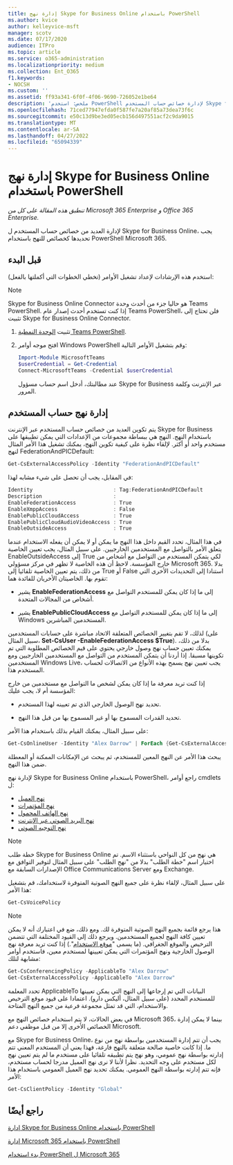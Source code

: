 ```yaml
---
title: إدارة نهج Skype for Business Online باستخدام PowerShell
ms.author: kvice
author: kelleyvice-msft
manager: scotv
ms.date: 07/17/2020
audience: ITPro
ms.topic: article
ms.service: o365-administration
ms.localizationpriority: medium
ms.collection: Ent_O365
f1.keywords:
- NOCSH
ms.custom: ''
ms.assetid: ff93a341-6f0f-4f06-9690-726052e1be64
description: 'ملخص: استخدم PowerShell لإدارة خصائص حساب المستخدم Skype for Business Online باستخدام النهج.'
ms.openlocfilehash: 71ced77947efda0f587fe7a20af85a73dea73f6c
ms.sourcegitcommit: e50c13d9be3ed05ecb156d497551acf2c9da9015
ms.translationtype: MT
ms.contentlocale: ar-SA
ms.lasthandoff: 04/27/2022
ms.locfileid: "65094339"
---
```

# <a name="manage-skype-for-business-online-policies-with-powershell"></a>إدارة نهج Skype for Business Online باستخدام PowerShell

*تنطبق هذه المقالة على كل من Microsoft 365 Enterprise و Office 365 Enterprise.*

لإدارة العديد من خصائص حساب المستخدم ل Skype for Business Online، يجب تحديدها كخصائص للنهج باستخدام PowerShell Microsoft 365.
  
## <a name="before-you-begin"></a>قبل البدء

استخدم هذه الإرشادات لإعداد تشغيل الأوامر (تخطي الخطوات التي أكملتها بالفعل):

  > [!Note]
  > Skype for Business Online Connector هو حاليا جزء من أحدث وحدة Teams PowerShell. إذا كنت تستخدم أحدث إصدار عام Teams PowerShell، فلن تحتاج إلى تثبيت Skype for Business Online Connector.

1. تثبيت [الوحدة النمطية Teams PowerShell](/microsoftteams/teams-powershell-install).
    
2. افتح موجه أوامر Windows PowerShell وقم بتشغيل الأوامر التالية: 

   ```powershell
   Import-Module MicrosoftTeams
   $userCredential = Get-Credential
   Connect-MicrosoftTeams -Credential $userCredential
   ```

   عند مطالبتك، أدخل اسم حساب مسؤول Skype for Business عبر الإنترنت وكلمة المرور.
    
## <a name="manage-user-account-policies"></a>إدارة نهج حساب المستخدم

يتم تكوين العديد من خصائص حساب المستخدم عبر الإنترنت Skype for Business باستخدام النهج. النهج هي ببساطة مجموعات من الإعدادات التي يمكن تطبيقها على مستخدم واحد أو أكثر. لإلقاء نظرة على كيفية تكوين النهج، يمكنك تشغيل هذا الأمر المثال لنهج FederationAndPICDefault:
  
```powershell
Get-CsExternalAccessPolicy -Identity "FederationAndPICDefault"
```

في المقابل، يجب أن تحصل على شيء مشابه لهذا:
  
```powershell
Identity                          : Tag:FederationAndPICDefault
Description                       :
EnableFederationAccess            : True
EnableXmppAccess                  : False
EnablePublicCloudAccess           : True
EnablePublicCloudAudioVideoAccess : True
EnableOutsideAccess               : True
```

في هذا المثال، تحدد القيم داخل هذا النهج ما يمكن أو لا يمكن أن يفعله الاستخدام عندما يتعلق الأمر بالتواصل مع المستخدمين الخارجيين. على سبيل المثال، يجب تعيين الخاصية EnableOutsideAccess إلى True لكي يتمكن المستخدم من التواصل مع أشخاص من خارج المؤسسة. لاحظ أن هذه الخاصية لا تظهر في مركز مسؤولي Microsoft 365. بدلا من ذلك، يتم تعيين الخاصية تلقائيا إلى True أو False استنادا إلى التحديدات الأخرى التي تقوم بها. الخاصيتان الأخريان للفائدة هما:
  
- يشير **EnableFederationAccess** إلى ما إذا كان يمكن للمستخدم التواصل مع أشخاص من المجالات المتحدة.
    
- يشير **EnablePublicCloudAccess** إلى ما إذا كان يمكن للمستخدم التواصل مع Windows المستخدمين المباشرين.
    
لذلك، لا تقم بتغيير الخصائص المتعلقة الاتحاد مباشرة على حسابات المستخدمين (على سبيل المثال، **Set-CsUser -EnableFederationAccess $True**). بدلا من ذلك، يمكنك تعيين حساب نهج وصول خارجي يحتوي على قيم الخصائص المطلوبة التي تم تكوينها مسبقا. إذا أردنا أن يتمكن المستخدم من التواصل مع المستخدمين الخارجيين ومع المستخدمين Windows Live، يجب تعيين نهج يسمح بهذه الأنواع من الاتصالات لحساب المستخدم هذا.
  
إذا كنت تريد معرفة ما إذا كان يمكن لشخص ما التواصل مع مستخدمين من خارج المؤسسة أم لا، يجب عليك:
  
- تحديد نهج الوصول الخارجي الذي تم تعيينه لهذا المستخدم.
    
- تحديد القدرات المسموح بها أو غير المسموح بها من قبل هذا النهج.
    
على سبيل المثال، يمكنك القيام بذلك باستخدام هذا الأمر:
  
```powershell
Get-CsOnlineUser -Identity "Alex Darrow" | ForEach {Get-CsExternalAccessPolicy -Identity $_.ExternalAccessPolicy}
```

يبحث هذا الأمر عن النهج المعين للمستخدم، ثم يبحث عن الإمكانات الممكنة أو المعطلة ضمن هذا النهج.
  
لإدارة نهج Skype for Business Online باستخدام PowerShell، راجع أوامر cmdlets ل:

- [نهج العميل](/previous-versions//mt228132(v=technet.10)#client-policy-cmdlets)
- [نهج المؤتمرات](/previous-versions//mt228132(v=technet.10)#conferencing-policy-cmdlets)
- [نهج الهاتف المحمول](/previous-versions//mt228132(v=technet.10)#mobile-policy-cmdlets)
- [نهج البريد الصوتي عبر الإنترنت](/previous-versions//mt228132(v=technet.10)#online-voicemail-policy-cmdlets)
- [نهج التوجيه الصوتي](/previous-versions//mt228132(v=technet.10)#voice-routing-policy-cmdlets)


> [!NOTE]
> خطة طلب Skype for Business Online هي نهج من كل النواحي باستثناء الاسم. تم اختيار اسم "خطة الطلب" بدلا من "نهج الطلب" على سبيل المثال لتوفير التوافق مع الإصدارات السابقة مع Office Communications Server ومع Exchange. 
  
على سبيل المثال، لإلقاء نظرة على جميع النهج الصوتية المتوفرة لاستخدامك، قم بتشغيل هذا الأمر:
  
```powershell
Get-CsVoicePolicy
```

> [!NOTE]
> هذا يرجع قائمة بجميع النهج الصوتية المتوفرة لك. ومع ذلك، ضع في اعتبارك أنه لا يمكن تعيين كافة النهج لجميع المستخدمين. ويرجع ذلك إلى القيود المختلفة التي تتضمن الترخيص والموقع الجغرافي. (ما يسمى "[موقع الاستخدام](/previous-versions/azure/dn194136(v=azure.100))".) إذا كنت تريد معرفة نهج الوصول الخارجية ونهج المؤتمرات التي يمكن تعيينها لمستخدم معين، فاستخدم أوامر مشابهة لتلك: 

```powershell
Get-CsConferencingPolicy -ApplicableTo "Alex Darrow"
Get-CsExternalAccessPolicy -ApplicableTo "Alex Darrow"
```

تحدد المعلمة ApplicableTo البيانات التي تم إرجاعها إلى النهج التي يمكن تعيينها للمستخدم المحدد (على سبيل المثال، أليكس دارو). اعتمادا على قيود موقع الترخيص والاستخدام، التي قد تمثل مجموعة فرعية من جميع النهج المتاحة. 
  
في بعض الحالات، لا يتم استخدام خصائص النهج مع Microsoft 365، بينما لا يمكن إدارة الخصائص الأخرى إلا من قبل موظفي دعم Microsoft. 
  
مع Skype for Business Online، يجب أن تتم إدارة المستخدمين بواسطة نهج من نوع ما. إذا كانت خاصية صالحة متعلقة بالنهج فارغة، فهذا يعني أن المستخدم المعني تتم إدارته بواسطة نهج عمومي، وهو نهج يتم تطبيقه تلقائيا على مستخدم ما لم يتم تعيين نهج لكل مستخدم على وجه التحديد. نظرا لأننا لا نرى نهج العميل مدرجا لحساب مستخدم، فإنه تتم إدارته بواسطة النهج العمومي. يمكنك تحديد نهج العميل العمومي باستخدام هذا الأمر:
  
```powershell
Get-CsClientPolicy -Identity "Global"
```

## <a name="see-also"></a>راجع أيضًا

[إدارة Skype for Business Online باستخدام PowerShell](manage-skype-for-business-online-with-microsoft-365-powershell.md)
  
[إدارة Microsoft 365 باستخدام PowerShell](manage-microsoft-365-with-microsoft-365-powershell.md)
  
[بدء استخدام PowerShell ل Microsoft 365](getting-started-with-microsoft-365-powershell.md)